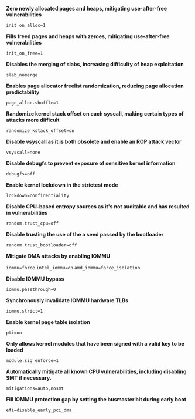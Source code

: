 
**Zero newly allocated pages and heaps, mitigating use-after-free vulnerabilities**

`init_on_alloc=1` 

**Fills freed pages and heaps with zeroes, mitigating use-after-free vulnerabilities**

`init_on_free=1` 

**Disables the merging of slabs, increasing difficulty of heap exploitation**

`slab_nomerge`

**Enables page allocator freelist randomization, reducing page allocation predictability**

`page_alloc.shuffle=1` 

**Randomize kernel stack offset on each syscall, making certain types of attacks more difficult**

`randomize_kstack_offset=on` 

**Disable vsyscall as it is both obsolete and enable an ROP attack vector**

`vsyscall=none` 

**Disable debugfs to prevent exposure of sensitive kernel information**

`debugfs=off` 

**Enable kernel lockdown in the strictest mode**

`lockdown=confidentiality` 

**Disable CPU-based entropy sources as it's not auditable and has resulted in vulnerabilities**

`random.trust_cpu=off` 

**Disable trusting the use of the a seed passed by the bootloader**

`random.trust_bootloader=off`

**Mitigate DMA attacks by enabling IOMMU**

`iommu=force` 
`intel_iommu=on` 
`amd_iommu=force_isolation` 

**Disable IOMMU bypass**

`iommu.passthrough=0` 

**Synchronously invalidate IOMMU hardware TLBs**

`iommu.strict=1` 

**Enable kernel page table isolation**

`pti=on` 

**Only allows kernel modules that have been signed with a valid key to be loaded**

`module.sig_enforce=1` 

**Automatically mitigate all known CPU vulnerabilities, including disabling SMT if necessary.**

`mitigations=auto,nosmt` 

**Fill IOMMU protection gap by setting the busmaster bit during early boot**

`efi=disable_early_pci_dma`
